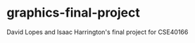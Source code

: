 graphics-final-project
======================

David Lopes and Isaac Harrington's final project for CSE40166